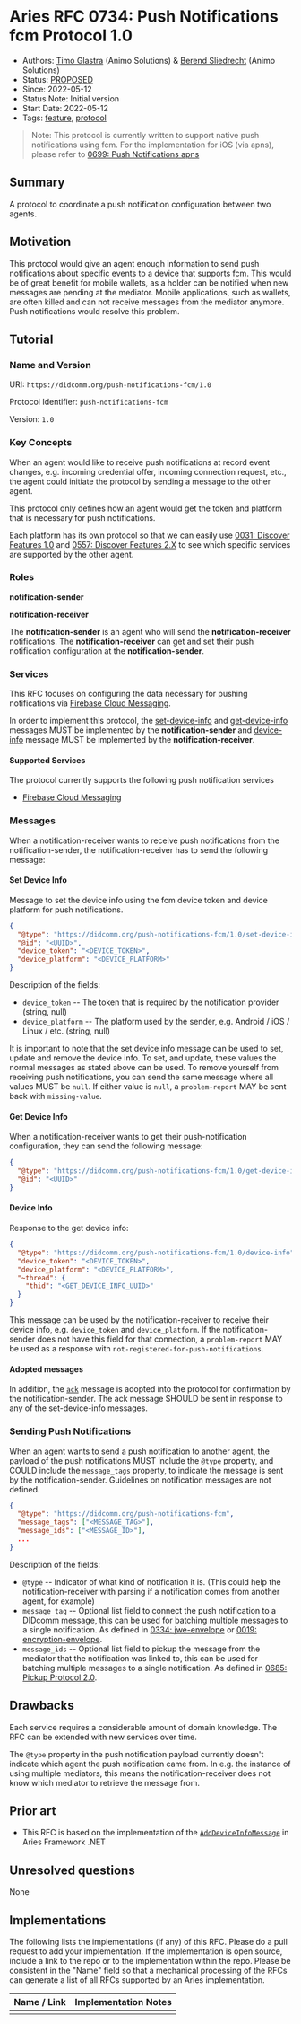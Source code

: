 # Aries RFC 0734: Push Notifications fcm Protocol 1.0

- Authors: [Timo Glastra](mailto:mailto:timo@animo.id) (Animo Solutions) & [Berend Sliedrecht](mailto:mailto:berend@animo.id) (Animo Solutions)
- Status: [PROPOSED](/README.md#proposed)
- Since: 2022-05-12
- Status Note: Initial version
- Start Date: 2022-05-12
- Tags: [feature](/tags.md#feature), [protocol](/tags.md#protocol)

> Note: This protocol is currently written to support native push notifications using fcm.
> For the implementation for iOS (via apns), please refer to [0699: Push Notifications apns](../0699-push-notifications-apns/README.md)

## Summary

A protocol to coordinate a push notification configuration between two agents.

## Motivation

This protocol would give an agent enough information to send push notifications about specific events to a device that supports fcm. This would be of great benefit for mobile wallets, as a holder can be notified when new messages are pending at the mediator. Mobile applications, such as wallets, are often killed and can not receive messages from the mediator anymore. Push notifications would resolve this problem.

## Tutorial

### Name and Version

URI: `https://didcomm.org/push-notifications-fcm/1.0`

Protocol Identifier: `push-notifications-fcm`

Version: `1.0`

### Key Concepts

When an agent would like to receive push notifications at record event changes, e.g. incoming credential offer, incoming connection request, etc., the agent could initiate the protocol by sending a message to the other agent.

This protocol only defines how an agent would get the token and platform that is necessary for push notifications.

Each platform has its own protocol so that we can easily use [0031: Discover Features 1.0](https://github.com/hyperledger/aries-rfcs/blob/main/features/0031-discover-features/README.md) and [0557: Discover Features 2.X](https://github.com/hyperledger/aries-rfcs/blob/main/features/0557-discover-features-v2/README.md) to see which specific services are supported by the other agent.

### Roles

**notification-sender**

**notification-receiver**

The **notification-sender** is an agent who will send the **notification-receiver** notifications. The **notification-receiver** can get and set their push notification configuration at the **notification-sender**.

### Services

This RFC focuses on configuring the data necessary for pushing notifications via [Firebase Cloud Messaging](https://firebase.google.com/docs/cloud-messaging).

In order to implement this protocol, the [set-device-info](#set-device-info) and [get-device-info](#get-device-info) messages MUST be implemented by the **notification-sender** and [device-info](#device-info) message MUST be implemented by the **notification-receiver**.

#### Supported Services

The protocol currently supports the following push notification services

- [Firebase Cloud Messaging](https://firebase.google.com/docs/cloud-messaging)

### Messages

When a notification-receiver wants to receive push notifications from the notification-sender, the notification-receiver has to send the following message:

#### Set Device Info

Message to set the device info using the fcm device token and device platform for push notifications.

```json
{
  "@type": "https://didcomm.org/push-notifications-fcm/1.0/set-device-info",
  "@id": "<UUID>",
  "device_token": "<DEVICE_TOKEN>",
  "device_platform": "<DEVICE_PLATFORM>"
}
```

Description of the fields:

- `device_token` -- The token that is required by the notification provider (string, null)
- `device_platform` -- The platform used by the sender, e.g. Android / iOS / Linux / etc. (string, null)

It is important to note that the set device info message can be used to set, update and remove the device info. To set, and update, these values the normal messages as stated above can be used. To remove yourself from receiving push notifications, you can send the same message where all values MUST be `null`. If either value is `null`, a `problem-report` MAY be sent back with `missing-value`.

#### Get Device Info

When a notification-receiver wants to get their push-notification configuration, they can send the following message:

```json
{
  "@type": "https://didcomm.org/push-notifications-fcm/1.0/get-device-info",
  "@id": "<UUID>"
}
```

#### Device Info

Response to the get device info:

```json
{
  "@type": "https://didcomm.org/push-notifications-fcm/1.0/device-info",
  "device_token": "<DEVICE_TOKEN>",
  "device_platform": "<DEVICE_PLATFORM>",
  "~thread": {
    "thid": "<GET_DEVICE_INFO_UUID>"
  }
}
```

This message can be used by the notification-receiver to receive their device info, e.g. `device_token` and `device_platform`. If the notification-sender does not have this field for that connection, a `problem-report` MAY be used as a response with `not-registered-for-push-notifications`.

#### Adopted messages

In addition, the [`ack`](https://github.com/hyperledger/aries-rfcs/blob/08653f21a489bf4717b54e4d7fd2d0bdfe6b4d1a/features/0015-acks/README.md) message is adopted into the protocol for confirmation by the notification-sender. The ack message SHOULD be sent in response to any of the set-device-info messages.

### Sending Push Notifications

When an agent wants to send a push notification to another agent, the payload of the push notifications MUST include the `@type` property, and COULD include the `message_tags` property, to indicate the message is sent by the notification-sender. Guidelines on notification messages are not defined.

```json
{
  "@type": "https://didcomm.org/push-notifications-fcm",
  "message_tags": ["<MESSAGE_TAG>"],
  "message_ids": ["<MESSAGE_ID>"],
  ...
}
```

Description of the fields:

- `@type` -- Indicator of what kind of notification it is. (This could help the notification-receiver with parsing if a notification comes from another agent, for example)
- `message_tag` -- Optional list field to connect the push notification to a DIDcomm message, this can be used for batching multiple messages to a single notification. As defined in [0334: jwe-envelope](https://github.com/hyperledger/aries-rfcs/tree/main/features/0334-jwe-envelope) or [0019: encryption-envelope](https://github.com/hyperledger/aries-rfcs/tree/main/features/0019-encryption-envelope).
- `message_ids` -- Optional list field to pickup the message from the mediator that the notification was linked to, this can be used for batching multiple messages to a single notification. As defined in [0685: Pickup Protocol 2.0](https://github.com/hyperledger/aries-rfcs/blob/main/features/0685-pickup-v2/README.md).

## Drawbacks

Each service requires a considerable amount of domain knowledge. The RFC can be extended with new services over time.

The `@type` property in the push notification payload currently doesn't indicate which agent the push notification came from. In e.g. the instance of using multiple mediators, this means the notification-receiver does not know which mediator to retrieve the message from.

## Prior art

- This RFC is based on the implementation of the [`AddDeviceInfoMessage`](https://github.com/hyperledger/aries-framework-dotnet/blob/9bc6346a21da263083bbac8dd8227cc941c95ea9/src/Hyperledger.Aries.Routing/AddDeviceInfoMessage.cs) in Aries Framework .NET

## Unresolved questions

None

## Implementations

The following lists the implementations (if any) of this RFC. Please do a pull request to add your implementation. If the implementation is open source, include a link to the repo or to the implementation within the repo. Please be consistent in the "Name" field so that a mechanical processing of the RFCs can generate a list of all RFCs supported by an Aries implementation.

| Name / Link | Implementation Notes |
| ----------- | -------------------- |
|             |                      |
